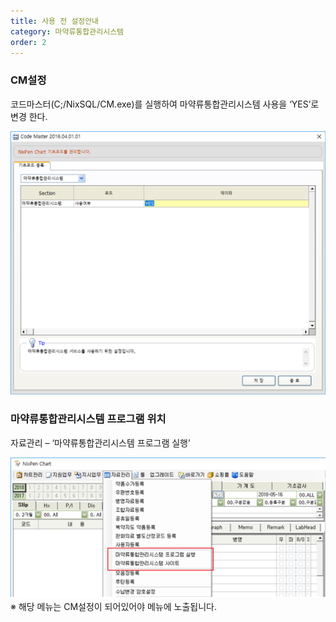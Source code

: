 ```yaml
---
title: 사용 전 설정안내
category: 마약류통합관리시스템
order: 2
---
```

### CM설정

코드마스터(C;/NixSQL/CM.exe)를 실행하여 마약류통합관리시스템 사용을 ‘YES’로 변경 한다.

![cm설정](/images/docs/doc_1/post_1-1.png)

### 마약류통합관리시스템 프로그램 위치

자료관리 – ‘마약류통합관리시스템 프로그램 실행’

![차트메뉴](/images/docs/doc_1/post_1-2.png)  
※ 해당 메뉴는 CM설정이 되어있어야 메뉴에 노출됩니다.